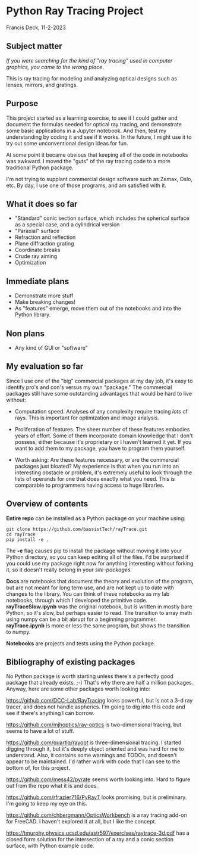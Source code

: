 # Python Ray Tracing Project

Francis Deck, 11-2-2023

## Subject matter

*If you were searching for the kind of "ray tracing" used in computer graphics, you came to the wrong place*.

This is ray tracing for modeling and analyzing optical designs such as lenses, mirrors, and gratings.

## Purpose

This project started as a learning exercise, to see if I could gather and document the formulas needed for optical ray tracing, and demonstrate some basic applications in a Jupyter notebook. And then, test my understanding by coding it and see if it works. In the future, I might use it to try out some unconventional design ideas for fun.

At some point it became obvious that keeping all of the code in notebooks was awkward. I moved the "guts" of the ray tracing code to a more traditional Python package.

I'm not trying to supplant commercial design software such as Zemax, Oslo, etc. By day, I use one of those programs, and am satisfied with it.

## What it does so far
* "Standard" conic section surface, which includes the spherical surface as a special case, and a cylindrical version
* "Paraxial" surface
* Refraction and reflection
* Plane diffraction grating
* Coordinate breaks
* Crude ray aiming
* Optimization

## Immediate plans
* Demonstrate more stuff
* Make breaking changes!
* As "features" emerge, move them out of the notebooks and into the Python library.

## Non plans
* Any kind of GUI or "software"

## My evaluation so far
Since I use one of the "big" commercial packages at my day job, it's easy to identify pro's and con's versus my own "package." The commercial packages still have some outstanding advantages that would be hard to live without:

* Computation speed. Analyses of any complexity require tracing *lots* of rays. This is important for optimization and image analysis.

* Proliferation of features. The sheer number of these features embodies years of effort. Some of them incorporate domain knowledge that I don't possess, either because it's proprietary or I haven't learned it yet. If you want to add them to my package, you have to program them yourself.

* Worth asking: Are these features necessary, or are the commercial packages just bloated? My experience is that when you run into an interesting obstacle or problem, it's extremely useful to look through the lists of operands for one that does exactly what you need. This is comparable to programmers having access to huge libraries.

## Overview of contents

**Entire repo** can be installed as a Python package on your machine using:

	git clone https://github.com/bassistTech/rayTrace.git
	cd rayTrace
	pip install -e .

The **-e** flag causes pip to install the package without moving it into your Python directory, so you can keep editing all of the files. I'd be surprised if you could use my package right now for anything interesting without forking it, so it doesn't really belong in your *site-packages*.

**Docs** are notebooks that document the theory and evolution of the program, but are not meant for long term use, and are not kept up to date with changes to the library. You can think of these notebooks as my lab notebooks, through which I developed the primitive code. **rayTraceSlow.ipynb** was the original notebook, but is written in mostly bare Python, so it's slow, but perhaps easier to read. The transition to array math using numpy can be a bit abrupt for a beginning programmer. **rayTrace.ipynb** is more or less the same program, but shows the transition to numpy.

**Notebooks** are projects and tests using the Python package.

## Bibliography of existing packages

No Python package is worth starting unless there's a perfectly good package that already exists. ;-) That's why there are half a million packages. Anyway, here are some other packages worth looking into:

https://github.com/DCC-Lab/RayTracing looks powerful, but is not a 3-d ray tracer, and does not handle aspherics. I'm going to dig into this code and see if there's anything I can borrow.

https://github.com/mjhoptics/ray-optics is two-dimensional tracing, but seems to have a lot of stuff.

https://github.com/quartiq/rayopt is three-dimensional tracing. I started digging through it, but it's deeply object oriented and was hard for me to understand. Also, it contains some warnings and TODOs, and doesn't appear to be maintained. I'd rather work with code that I can see to the bottom of, for this project.

https://github.com/mess42/pyrate seems worth looking into. Hard to figure out from the repo what it is and does.

https://github.com/rfrazier716/PyRayT looks promising, but is preliminary. I'm going to keep my eye on this.

https://github.com/chbergmann/OpticsWorkbench is a ray tracing add-on for FreeCAD. I haven't explored it at all, but I like the concept.

https://tmurphy.physics.ucsd.edu/astr597/exercises/raytrace-3d.pdf has a closed form solution for the intersection of a ray and a conic section surface, with Python example code.